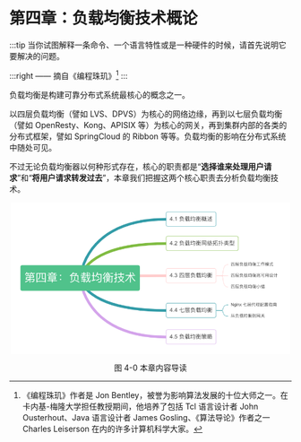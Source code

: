 # 第四章：负载均衡技术概论

:::tip <a/>
当你试图解释一条命令、一个语言特性或是一种硬件的时候，请首先说明它要解决的问题。

:::right 
—— 摘自《编程珠玑》[^1]
:::

负载均衡是构建可靠分布式系统最核心的概念之一。

以四层负载均衡（譬如 LVS、DPVS）为核心的网络边缘，再到以七层负载均衡（譬如 OpenResty、Kong、APISIX 等）为核心的网关，再到集群内部的各类的分布式框架，譬如 SpringCloud 的 Ribbon 等等。负载均衡的影响在分布式系统中随处可见。

不过无论负载均衡器以何种形式存在，核心的职责都是“**选择谁来处理用户请求**”和“**将用户请求转发过去**”，本章我们把握这两个核心职责去分析负载均衡技术。

<div  align="center">
	<img src="../assets/balance-summary.png" width = "500"  align=center />
	<p>图 4-0 本章内容导读 </p>
</div>


[^1]:《编程珠玑》作者是 Jon Bentley，被誉为影响算法发展的十位大师之一。在卡内基-梅隆大学担任教授期间，他培养了包括 Tcl 语言设计者 John Ousterhout、Java 语言设计者 James Gosling、《算法导论》作者之一Charles Leiserson 在内的许多计算机科学大家。